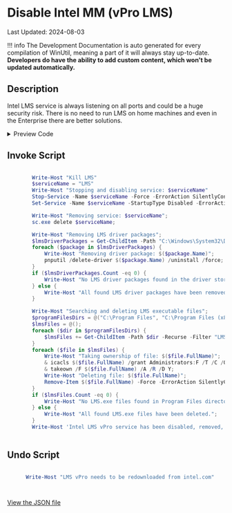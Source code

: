 ﻿# Disable Intel MM (vPro LMS)

Last Updated: 2024-08-03


!!! info
     The Development Documentation is auto generated for every compilation of WinUtil, meaning a part of it will always stay up-to-date. **Developers do have the ability to add custom content, which won't be updated automatically.**


## Description

Intel LMS service is always listening on all ports and could be a huge security risk. There is no need to run LMS on home machines and even in the Enterprise there are better solutions.

<!-- BEGIN CUSTOM CONTENT -->

<!-- END CUSTOM CONTENT -->

<details>
<summary>Preview Code</summary>

```json
{
    "Content":  "Disable Intel MM (vPro LMS)",
    "Description":  "Intel LMS service is always listening on all ports and could be a huge security risk. There is no need to run LMS on home machines and even in the Enterprise there are better solutions.",
    "category":  "z__Advanced Tweaks - CAUTION",
    "panel":  "1",
    "Order":  "a026_",
    "InvokeScript":  [
                         "\r\n        Write-Host \"Kill LMS\"\r\n        $serviceName = \"LMS\"\r\n        Write-Host \"Stopping and disabling service: $serviceName\"\r\n        Stop-Service -Name $serviceName -Force -ErrorAction SilentlyContinue;\r\n        Set-Service -Name $serviceName -StartupType Disabled -ErrorAction SilentlyContinue;\r\n\r\n        Write-Host \"Removing service: $serviceName\";\r\n        sc.exe delete $serviceName;\r\n\r\n        Write-Host \"Removing LMS driver packages\";\r\n        $lmsDriverPackages = Get-ChildItem -Path \"C:\\Windows\\System32\\DriverStore\\FileRepository\" -Recurse -Filter \"lms.inf*\";\r\n        foreach ($package in $lmsDriverPackages) {\r\n            Write-Host \"Removing driver package: $($package.Name)\";\r\n            pnputil /delete-driver $($package.Name) /uninstall /force;\r\n        }\r\n        if ($lmsDriverPackages.Count -eq 0) {\r\n            Write-Host \"No LMS driver packages found in the driver store.\";\r\n        } else {\r\n            Write-Host \"All found LMS driver packages have been removed.\";\r\n        }\r\n\r\n        Write-Host \"Searching and deleting LMS executable files\";\r\n        $programFilesDirs = @(\"C:\\Program Files\", \"C:\\Program Files (x86)\");\r\n        $lmsFiles = @();\r\n        foreach ($dir in $programFilesDirs) {\r\n            $lmsFiles += Get-ChildItem -Path $dir -Recurse -Filter \"LMS.exe\" -ErrorAction SilentlyContinue;\r\n        }\r\n        foreach ($file in $lmsFiles) {\r\n            Write-Host \"Taking ownership of file: $($file.FullName)\";\r\n            \u0026 icacls $($file.FullName) /grant Administrators:F /T /C /Q;\r\n            \u0026 takeown /F $($file.FullName) /A /R /D Y;\r\n            Write-Host \"Deleting file: $($file.FullName)\";\r\n            Remove-Item $($file.FullName) -Force -ErrorAction SilentlyContinue;\r\n        }\r\n        if ($lmsFiles.Count -eq 0) {\r\n            Write-Host \"No LMS.exe files found in Program Files directories.\";\r\n        } else {\r\n            Write-Host \"All found LMS.exe files have been deleted.\";\r\n        }\r\n        Write-Host \u0027Intel LMS vPro service has been disabled, removed, and blocked.\u0027;\r\n       "
                     ],
    "UndoScript":  [
                       "\r\n      Write-Host \"LMS vPro needs to be redownloaded from intel.com\"\r\n\r\n      "
                   ]
}
```
</details>

## Invoke Script

```powershell

        Write-Host "Kill LMS"
        $serviceName = "LMS"
        Write-Host "Stopping and disabling service: $serviceName"
        Stop-Service -Name $serviceName -Force -ErrorAction SilentlyContinue;
        Set-Service -Name $serviceName -StartupType Disabled -ErrorAction SilentlyContinue;

        Write-Host "Removing service: $serviceName";
        sc.exe delete $serviceName;

        Write-Host "Removing LMS driver packages";
        $lmsDriverPackages = Get-ChildItem -Path "C:\Windows\System32\DriverStore\FileRepository" -Recurse -Filter "lms.inf*";
        foreach ($package in $lmsDriverPackages) {
            Write-Host "Removing driver package: $($package.Name)";
            pnputil /delete-driver $($package.Name) /uninstall /force;
        }
        if ($lmsDriverPackages.Count -eq 0) {
            Write-Host "No LMS driver packages found in the driver store.";
        } else {
            Write-Host "All found LMS driver packages have been removed.";
        }

        Write-Host "Searching and deleting LMS executable files";
        $programFilesDirs = @("C:\Program Files", "C:\Program Files (x86)");
        $lmsFiles = @();
        foreach ($dir in $programFilesDirs) {
            $lmsFiles += Get-ChildItem -Path $dir -Recurse -Filter "LMS.exe" -ErrorAction SilentlyContinue;
        }
        foreach ($file in $lmsFiles) {
            Write-Host "Taking ownership of file: $($file.FullName)";
            & icacls $($file.FullName) /grant Administrators:F /T /C /Q;
            & takeown /F $($file.FullName) /A /R /D Y;
            Write-Host "Deleting file: $($file.FullName)";
            Remove-Item $($file.FullName) -Force -ErrorAction SilentlyContinue;
        }
        if ($lmsFiles.Count -eq 0) {
            Write-Host "No LMS.exe files found in Program Files directories.";
        } else {
            Write-Host "All found LMS.exe files have been deleted.";
        }
        Write-Host 'Intel LMS vPro service has been disabled, removed, and blocked.';
       

```
## Undo Script

```powershell

      Write-Host "LMS vPro needs to be redownloaded from intel.com"

      

```
<!-- BEGIN SECOND CUSTOM CONTENT -->

<!-- END SECOND CUSTOM CONTENT -->

[View the JSON file](https://github.com/ChrisTitusTech/winutil/tree/main/config/tweaks.json)

